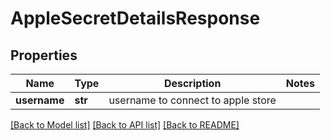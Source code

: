 # AppleSecretDetailsResponse

## Properties
Name | Type | Description | Notes
------------ | ------------- | ------------- | -------------
**username** | **str** | username to connect to apple store | 

[[Back to Model list]](../README.md#documentation-for-models) [[Back to API list]](../README.md#documentation-for-api-endpoints) [[Back to README]](../README.md)

